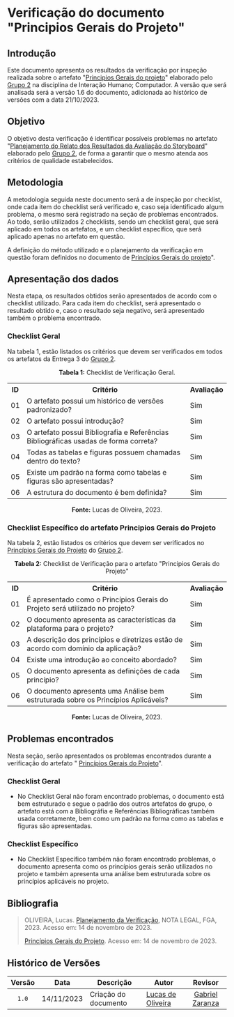 # Verificação do documento "Principios Gerais do Projeto"

## Introdução

Este documento apresenta os resultados da verificação por inspeção realizada sobre o artefato "[Principios Gerais do projeto](https://interacao-humano-computador.github.io/2023.2-Ventoy/AnaliseDeRequisitos/principiosGerais/)" elaborado pelo [Grupo 2](https://interacao-humano-computador.github.io/2023.2-Ventoy/) na disciplina de Interação Humano; Computador. A versão que será analisada será a versão 1.6 do documento, adicionada ao histórico de versões com a data 21/10/2023.

## Objetivo

O objetivo desta verificação é identificar possíveis problemas no artefato "[Planejamento do Relato dos Resultados da Avaliação do Storyboard](https://interacao-humano-computador.github.io/2023.2-Ventoy/DAD/nivel1/storyboard/resultadoStory/)" elaborado pelo [Grupo 2](https://interacao-humano-computador.github.io/2023.2-Ventoy/), de forma a garantir que o mesmo atenda aos critérios de qualidade estabelecidos.

## Metodologia

A metodologia seguida neste documento será a de inspeção por checklist, onde cada item do checklist será verificado e, caso seja identificado algum problema, o mesmo será registrado na seção de problemas encontrados. Ao todo, serão utilizados 2 checklists, sendo um checklist geral, que será aplicado em todos os artefatos, e um checklist específico, que será aplicado apenas no artefato em questão.

A definição do método utilizado e o planejamento da verificação em questão foram definidos no documento de [Principios Gerais do projeto](https://interacao-humano-computador.github.io/2023.2-Ventoy/AnaliseDeRequisitos/principiosGerais/)".

## Apresentação dos dados

Nesta etapa, os resultados obtidos serão apresentados de acordo com o checklist utilizado. Para cada item do checklist, será apresentado o resultado obtido e, caso o resultado seja negativo, será apresentado também o problema encontrado.

### Checklist Geral

Na tabela 1, estão listados os critérios que devem ser verificados em todos os artefatos da Entrega 3 do [Grupo 2](https://interacao-humano-computador.github.io/2023.2-Ventoy/).

<div align="center">
<p><b>Tabela 1:</b> Checklist de Verificação Geral.</p>

  <table>
    <tr>
      <th>ID</th>
      <th>Critério</th>
      <th>Avaliação</th>
    </tr>
    <tr>
      <td>01</td>
      <td>O artefato possui um histórico de versões padronizado?</td>
      <td>Sim</td>
    </tr>
    <tr>
      <td>02</td>
      <td>O artefato possui introdução?</td>
      <td>Sim</td>
    </tr>
    <tr>
      <td>03</td>
      <td>O artefato possui Bibliografia e Referências Bibliográficas usadas de forma correta?</td>
      <td>Sim</td>
    </tr>
    <tr>
      <td>04</td>
      <td>Todas as tabelas e figuras possuem chamadas dentro do texto?</td>
      <td>Sim</td>
    </tr>
    <tr>
      <td>05</td>
      <td>Existe um padrão na forma como tabelas e figuras são apresentadas?</td>
      <td>Sim</td>
    </tr>
    <tr>
      <td>06</td>
      <td>A estrutura do documento é bem definida?</td>
      <td>Sim</td>
    </tr>
  </table>

<p><b>Fonte:</b> Lucas de Oliveira, 2023.</p>
</div>

### Checklist Específico do artefato Principios Gerais do Projeto

Na tabela 2, estão listados os critérios que devem ser verificados no [Princípios Gerais do Projeto](https://interacao-humano-computador.github.io/2023.2-Ventoy/AnaliseDeRequisitos/principiosGerais/) do [Grupo 2](https://interacao-humano-computador.github.io/2023.2-Ventoy/).

<div align="center">
  <p><b>Tabela 2:</b> Checklist de Verificação para o artefato "Principios Gerais do Projeto"</p>
  <table>
    <tr>
      <th>ID</th>
      <th>Critério</th>
      <th>Avaliação</th>
    </tr>
    <tr>
      <td>01</td>
      <td>É apresentado como o Princípios Gerais do Projeto será utilizado no projeto?</td>
      <td>Sim</td>
    </tr>
    <tr>
      <td>02</td>
      <td>O documento apresenta as características da plataforma para o projeto?</td>
      <td>Sim</td>
    </tr>
    <tr>
      <td>03</td>
      <td>A descrição dos princípios e diretrizes estão de acordo com domínio da aplicação?</td>
      <td>Sim</td>
    </tr>
    <tr>
      <td>04</td>
      <td>Existe uma introdução ao conceito abordado?</td>
      <td>Sim</td>
    </tr>
    <tr>
      <td>05</td>
      <td>O documento apresenta as definições de cada princípio?</td>
      <td>Sim</td>
    </tr>
    <tr>
      <td>06</td>
      <td>O documento apresenta uma Análise bem estruturada sobre os Princípios Aplicáveis?  </td>
      <td>Sim</td>
    </tr>
     
  </table>


<p><b>Fonte:</b> Lucas de Oliveira, 2023.</p>
</div>

## Problemas encontrados

Nesta seção, serão apresentados os problemas encontrados durante a verificação do artefato " [Princípios Gerais do Projeto](https://interacao-humano-computador.github.io/2023.2-Ventoy/AnaliseDeRequisitos/principiosGerais/)".

### Checklist Geral

- No Checklist Geral não foram encontrado problemas, o documento está bem estruturado e segue o padrão dos outros artefatos do grupo, o artefato está com a Bibliográfia e Referências Bibliográficas também usada corretamente, bem como um padrão na forma como as tabelas e figuras são apresentadas.

### Checklist Específico

- No Checklist Específico também não foram encontrado problemas, o documento apresenta como os princípios gerais serão utilizados no projeto e também apresenta uma análise bem estruturada sobre os princípios aplicáveis no projeto. 

  
## Bibliografia
>
> OLIVEIRA, Lucas. [Planejamento da Verificação](https://github.com/Interacao-Humano-Computador/2023.2-NotaLegal/blob/main/docs/verificacao/Grupo%202/Entrega%203/planejamento-verificacao.md), NOTA LEGAL, FGA, 2023. Acesso em: 14 de novembro de 2023.
>
>  [Princípios Gerais do Projeto](https://interacao-humano-computador.github.io/2023.2-Ventoy/AnaliseDeRequisitos/principiosGerais/). Acesso em: 14 de novembro de 2023.

## Histórico de Versões

| Versão | Data   | Descrição     | Autor     |  Revisor        |
| :----: | ------ | ------------- | --------- | :-------------: |
| `1.0`  | 14/11/2023 | Criação do documento  | [Lucas de Oliveira](https://github.com/LucasOliveiraDiasMarquesFerreira) | [Gabriel Zaranza](https://github/GZaranza)  |
